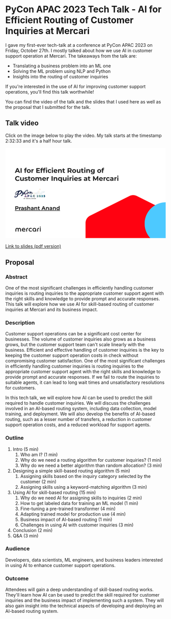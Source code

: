 # PyCon APAC 2023 Tech Talk - AI for Efficient Routing of Customer Inquiries at Mercari

I gave my first-ever tech-talk at a conference at PyCon APAC 2023 on Friday, October 27th. I mostly talked about how we use AI in customer support operation at Mercari. The takeaways from the talk are:

- Translating a business problem into an ML one
- Solving the ML problem using NLP and Python
- Insights into the routing of customer inquiries

If you're interested in the use of AI for improving customer support operations, you'll find this talk worthwhile!

You can find the video of the talk and the slides that I used here as well as the proposal that I submitted for the talk.

## Talk video

Click on the image below to play the video. My talk starts at the timestamp 2:32:33 and it's a half hour talk.

[![title slide](images/first-slide.png)](https://www.youtube.com/watch?v=qM2ZinHiAd8&t=9153s)

[Link to slides (pdf version)](./pycon-apac-2023-tech-talk-prashant-anand.pdf)

## Proposal

### Abstract

One of the most significant challenges in efficiently handling customer inquiries is routing inquiries to the appropriate customer support agent with the right skills and knowledge to provide prompt and accurate responses. This talk will explore how we use AI for skill-based routing of customer inquiries at Mercari and its business impact.

### Description

Customer support operations can be a significant cost center for businesses. The volume of customer inquiries also grows as a business grows, but the customer support team can't scale linearly with the business. Efficient and effective handling of customer inquiries is the key to keeping the customer support operation costs in check without compromising customer satisfaction. One of the most significant challenges in efficiently handling customer inquiries is routing inquiries to the appropriate customer support agent with the right skills and knowledge to provide prompt and accurate responses. If we fail to route the inquiries to suitable agents, it can lead to long wait times and unsatisfactory resolutions for customers.

In this tech talk, we will explore how AI can be used to predict the skill required to handle customer inquiries. We will discuss the challenges involved in an AI-based routing system, including data collection, model training, and deployment. We will also develop the benefits of AI-based routing, such as a lesser number of transfers, a reduction in customer support operation costs, and a reduced workload for support agents.

### Outline

1. Intro (5 min)
   1. Who am I? (1 min)
   2. Why do we need a routing algorithm for customer inquiries? (1 min)
   3. Why do we need a better algorithm than random allocation? (3 min)
2. Designing a simple skill-based routing algorithm (5 min)
   1. Assigning skills based on the inquiry category selected by the customer (2 min)
   2. Assigning skills using a keyword-matching algorithm (3 min)
3. Using AI for skill-based routing (15 min)
   1. Why do we need AI for assigning skills to inquiries (2 min)
   2. How to get labeled data for training an ML model (1 min)
   3. Fine-tuning a pre-trained transformer (4 min)
   4. Adapting trained model for production use (4 min)
   5. Business impact of AI-based routing (1 min)
   6. Challenges in using AI with customer inquiries (3 min)
4. Conclusion (2 min)
5. Q&A (3 min)

### Audience

Developers, data scientists, ML engineers, and business leaders interested in using AI to enhance customer support operations.

### Outcome

Attendees will gain a deep understanding of skill-based routing works. They'll learn how AI can be used to predict the skill required for customer inquiries and the business impact of implementing such a system. They will also gain insight into the technical aspects of developing and deploying an AI-based routing system.
